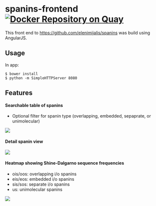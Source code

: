 # spanins-frontend [![Docker Repository on Quay](https://quay.io/repository/tamu_cpt/spanindb-frontend/status "Docker Repository on Quay")](https://quay.io/repository/tamu_cpt/spanindb-frontend)

This front end to https://github.com/elenimijalis/spanins was build using AngularJS.

## Usage
In app:
```console
$ bower install
$ python -m SimpleHTTPServer 8080
```

## Features
#### Searchable table of spanins
* Optional filter for spanin type (overlapping, embedded, sepaprate, or unimolecular)

![](/images/table.png)

#### Detail spanin view
![](/images/detail.png)

#### Heatmap showing Shine-Dalgarno sequence frequencies
  - ois/oos: overlapping i/o spanins
  - eis/eos: embedded i/o spanins
  - sis/sos: separate i/o spanins
  - us:      unimolecular spanins

![](/images/heatmap.png)
